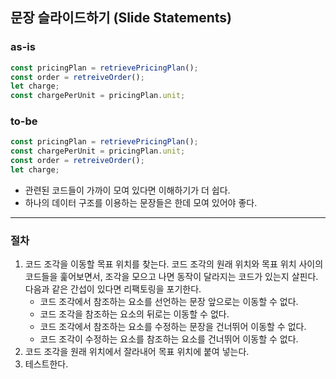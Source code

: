 ## 문장 슬라이드하기 (Slide Statements)

### as-is
```javascript
const pricingPlan = retrievePricingPlan();
const order = retreiveOrder();
let charge;
const chargePerUnit = pricingPlan.unit;
```

### to-be
```javascript
const pricingPlan = retrievePricingPlan();
const chargePerUnit = pricingPlan.unit;
const order = retreiveOrder();
let charge;
```

* 관련된 코드들이 가까이 모여 있다면 이해하기가 더 쉽다.
* 하나의 데이터 구조를 이용하는 문장들은 한데 모여 있어야 좋다.

- - -

### 절차
1. 코드 조각을 이동할 목표 위치를 찾는다. 코드 조각의 원래 위치와 목표 위치 사이의 코드들을 훑어보면서, 조각을 모으고 나면 동작이 달라지는 코드가 있는지 살핀다. 다음과 같은 간섭이 있다면 리팩토링을 포기한다.
   * 코드 조각에서 참조하는 요소를 선언하는 문장 앞으로는 이동할 수 없다.
   * 코드 조각을 참조하는 요소의 뒤로는 이동할 수 없다.
   * 코드 조각에서 참조하는 요소를 수정하는 문장을 건너뛰어 이동할 수 없다.
   * 코드 조각이 수정하는 요소를 참조하는 요소를 건너뛰어 이동할 수 없다.
2. 코드 조각을 원래 위치에서 잘라내어 목표 위치에 붙여 넣는다.
3. 테스트한다.
